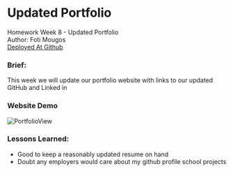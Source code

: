# Updated Portfolio
Homework Week 8 - Updated Portfolio<br>
Author: Foti Mougos<br>
[Deployed At Github](https://foteye.github.io/Wk8-Portfolio-FotiMougos/ "Deployed at Github")

### Brief:
This week we will update our portfolio website with links to our updated GitHub and Linked in

### Website Demo
![PortfolioView](assets/images/demo.png "Portfolio View")

### Lessons Learned:

 * Good to keep a reasonably updated resume on hand
 * Doubt any employers would care about my github profile school projects